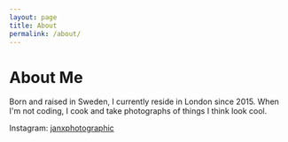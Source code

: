 ```yaml
---
layout: page
title: About
permalink: /about/
---
```


# About Me

Born and raised in Sweden, I currently reside in London since 2015. When I'm not coding, I cook and take photographs of things I think look cool.

Instagram: [janxphotographic](https://www.instagram.com/janxphotographic)